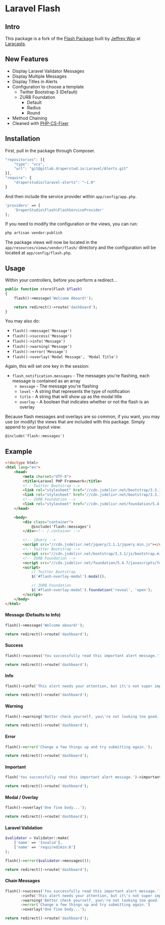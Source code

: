 # Laravel Flash

## Intro

This package is a fork of the [Flash Package](https://github.com/laracasts/flash) built by [Jeffrey Way](https://github.com/JeffreyWay) at [Laracasts](https://laracasts.com/lessons/flexible-flash-messages).

## New Features

- Display Laravel Validator Messages
- Display Multiple Messages
- Display Titles in Alerts
- Configuration to choose a template
    - Twitter Bootstrap 3 (Default)
    - ZURB Foundation
        - Default
        - Radius
        - Round
- Method Chaining
- Cleaned with [PHP-CS-Fixer](https://github.com/FriendsOfPHP/PHP-CS-Fixer)

## Installation

First, pull in the package through Composer.

```js
"repositories": [{
    "type": "vcs",
    "url": "git@gitlab.draperstud.io:Laravel/Alerts.git"
}],
"require": {
    "draperstudio/laravel-alerts": "~1.0"
}
```

And then include the service provider within `app/config/app.php`.

```php
'providers' => [
    'DraperStudio\Flash\FlashServiceProvider'
];
```

If you need to modify the configuration or the views, you can run:

```bash
php artisan vendor:publish
```

The package views will now be located in the `app/resources/views/vendor/flash/` directory and the configuration will be located at `app/config/flash.php`.

## Usage

Within your controllers, before you perform a redirect...

```php
public function store(Flash $flash)
{
    flash()->message('Welcome Aboard!');

    return redirect()->route('dashboard');
}
```

You may also do:

- `flash()->message('Message')`
- `flash()->success('Message')`
- `flash()->info('Message')`
- `flash()->warning('Message')`
- `flash()->error('Message')`
- `flash()->overlay('Modal Message', 'Modal Title')`

Again, this will set one key in the session:

- `flash_notification.messages` - The messages you're flashing, each message is contained as an array
    - `message` - The message you're flashing
    - `level`   - A string that represents the type of notification
    - `title`   - A string that will show up as the modal title
    - `overlay` - A boolean that indicates whether or not the flash is an overlay

Because flash messages and overlays are so common, if you want, you may use (or modify) the views that are included with this package. Simply append to your layout view:

```html
@include('flash::messages')
```

## Example

```html
<!doctype html>
<html lang="en">
    <head>
        <meta charset="UTF-8">
        <title>Laravel PHP Framework</title>
        <!-- Twitter Bootstrap -->
        <link rel="stylesheet" href="//cdn.jsdelivr.net/bootstrap/3.3.1/css/bootstrap.min.css">
        <link rel="stylesheet" href="//cdn.jsdelivr.net/bootstrap/3.3.1/css/bootstrap-theme.min.css">
        <!-- ZURB Foundation -->
        <link rel="stylesheet" href="//cdn.jsdelivr.net/foundation/5.4.7/stylesheets/foundation.min.css">
    </head>

    <body>
        <div class="container">
            @include('flash::messages')
        </div><!-- /.container -->

        <!-- jQuery -->
        <script src="//cdn.jsdelivr.net/jquery/2.1.1/jquery.min.js"></script>
        <!-- Twitter Bootstrap -->
        <script src="//cdn.jsdelivr.net/bootstrap/3.3.1/js/bootstrap.min.js"></script>
        <!-- ZURB Foundation -->
        <script src="//cdn.jsdelivr.net/foundation/5.4.7/javascripts/foundation.min.js"></script>
        <script>
            // Twitter Bootstrap
            $('#flash-overlay-modal').modal();

            // ZURB Foundation
            $('#flash-overlay-modal').foundation('reveal', 'open');
        </script>
    </body>
</html>

```

#### Message (Defaults to Info)
```php
flash()->message('Welcome aboard!');

return redirect()->route('dashboard');
```

#### Success
```php
flash()->success('You successfully read this important alert message.');

return redirect()->route('dashboard');
```

#### Info

```php
flash()->info('This alert needs your attention, but it\'s not super important.');

return redirect()->route('dashboard');
```

#### Warning
```php
flash()->warning('Better check yourself, you\'re not looking too good.');

return redirect()->route('dashboard');
```

#### Error

```php
flash()->error('Change a few things up and try submitting again.');

return redirect()->route('dashboard');
```

#### Important

```php
flash('You successfully read this important alert message.')->important();

return redirect()->route('dashboard');
```

#### Modal / Overlay
```php
flash()->overlay('One fine body...');

return redirect()->route('dashboard');
```

#### Laravel Validation
```php
$validator = Validator::make(
    ['name' => 'Invalid'],
    ['name' => 'required|min:8']
);

flash()->error($validator->messages());

return redirect()->route('dashboard');
```

#### Chain Messages

```php
flash()->success('You successfully read this important alert message.')
       ->info('This alert needs your attention, but it\'s not super important.')
       ->warning('Better check yourself, you\'re not looking too good.')
       ->error('Change a few things up and try submitting again.')
       ->overlay('One fine body...');

return redirect()->route('dashboard');
```
